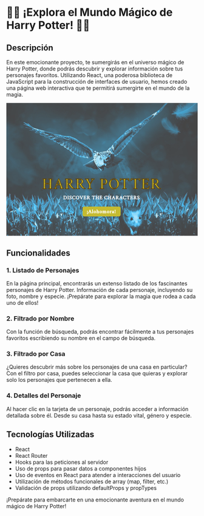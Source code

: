 # 🧙‍♂️ ¡Explora el Mundo Mágico de Harry Potter! 🏰✨

## Descripción

En este emocionante proyecto, te sumergirás en el universo mágico de Harry Potter, donde podrás descubrir y explorar información sobre tus personajes favoritos. Utilizando React, una poderosa biblioteca de JavaScript para la construcción de interfaces de usuario, hemos creado una página web interactiva que te permitirá sumergirte en el mundo de la magia.

![Captura de la landing](src/images/capturaHarry.png)

## Funcionalidades

### 1. Listado de Personajes

En la página principal, encontrarás un extenso listado de los fascinantes personajes de Harry Potter. Información de cada personaje, incluyendo su foto, nombre y especie. ¡Prepárate para explorar la magia que rodea a cada uno de ellos!

### 2. Filtrado por Nombre

Con la función de búsqueda, podrás encontrar fácilmente a tus personajes favoritos escribiendo su nombre en el campo de búsqueda.

### 3. Filtrado por Casa

¿Quieres descubrir más sobre los personajes de una casa en particular? Con el filtro por casa, puedes seleccionar la casa que quieras y explorar solo los personajes que pertenecen a ella.

### 4. Detalles del Personaje

Al hacer clic en la tarjeta de un personaje, podrás acceder a información detallada sobre él. Desde su casa hasta su estado vital, género y especie.

## Tecnologías Utilizadas

- React
- React Router
- Hooks para las peticiones al servidor
- Uso de props para pasar datos a componentes hijos
- Uso de eventos en React para atender a interacciones del usuario
- Utilización de métodos funcionales de array (map, filter, etc.)
- Validación de props utilizando defaultProps y propTypes

¡Prepárate para embarcarte en una emocionante aventura en el mundo mágico de Harry Potter!
